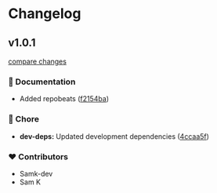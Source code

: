 # Changelog

## v1.0.1

[compare changes](https://github.com/samk-dev/nuxt-vcalendar/compare/1.0.0...v1.0.1)

### 📖 Documentation

- Added repobeats ([f2154ba](https://github.com/samk-dev/nuxt-vcalendar/commit/f2154ba))

### 🏡 Chore

- **dev-deps:** Updated development dependencies ([4ccaa5f](https://github.com/samk-dev/nuxt-vcalendar/commit/4ccaa5f))

### ❤️ Contributors

- Samk-dev
- Sam K
